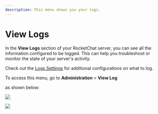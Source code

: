 ```yaml
---
description: This menu shows you your logs.
---
```


# View Logs

In the **View Logs** section of your RocketChat server, you can see all the information configured to be logged. This can help you troubleshoot or monitor the state of your server's activity.

Check out the [Logs Settings](settings/logs.md) for additional configurations on what to log.

To access this menu, go to **Administration** > **View Log**

as shown below:

![](<../../../.gitbook/assets/2021-11-20\_23-29-48 (1) (1) (1) (1) (11) (19).png>)

![](../../../.gitbook/assets/2021-11-21\_01-58-36.png)
